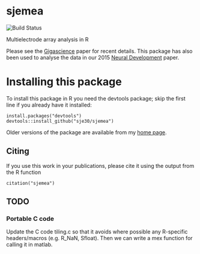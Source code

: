 # sjemea

![Build Status](https://travis-ci.org/sje30/sjemea.svg?branch=master)

Multielectrode array analysis in R

Please see the
[Gigascience](http://www.gigasciencejournal.com/content/3/1/3) paper
for recent details.  This package has also been used to analyse the
data in our 2015 [Neural Development](http://www.neuraldevelopment.com/content/10/1/1) paper.

# Installing this package

To install this package in R you need the devtools package; skip the
first line if you already have it installed:

	install.packages("devtools")
	devtools::install_github("sje30/sjemea")

Older versions of the package are available from my
[home page](http://www.damtp.cam.ac.uk/user/sje30/r).



## Citing
If you use this work in your publications, please cite it using the
output from the R function

```
citation("sjemea")
```

## TODO

### Portable C code

Update the C code tiling.c so that it avoids where possible any
R-specific headers/macros (e.g. R_NaN, Sfloat).  Then we can write a
mex function for calling it in matlab.


